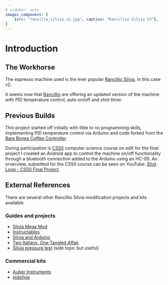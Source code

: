 ```yaml
---
# sidebar: auto
images_component: [
    {src: "rancillo_silvia_v2.jpg", caption: "Rancillio Silvia V2"},
]
---
```


# Introduction

## The Workhorse

The espresso machine used is the ever popular [Rancillio Silvia](https://www.ranciliogroup.com/rancilio/silvia/silvia/), in this case v2.

<DocsImageLayout :images="$frontmatter.images_component" size="lg" srcBase="/silvia/assets/build/"></DocsImageLayout>

It seems now that [Rancillio](https://www.ranciliogroup.com/rancilio/silvia-xl/silvia-pro/) are offering an updated version of the machine with PID temperature control, auto on/off and shot timer.

## Previous Builds
This project started off initially with little to no programming skills, implementing PID temperature control via Arduino and code forked from the [Bare Bones Coffee Controller](https://playground.arduino.cc/Main/BarebonesPIDForEspresso/).

During participation is [CS50](https://www.edx.org/course/cs50s-introduction-to-computer-science) computer science course on edX for the final project I created an Android app to control the machine on/off functionality through a bluetooth connection added to the Arduino using an HC-05. An orverview, submitted for the CS50 course can be seen on YouTube: [Shot Loop - CS50 Final Project](https://www.youtube.com/watch?v=ONYSYvyxC4E).

## External References
There are several other Rancillio Silvia modification projects and kits available

### Guides and projects

* [Silvia Mega Mod](https://www.schneordesign.com/diy/diy-coffee/rancilio-silvia-mega-mod-part1-intro/)
* [Instructables](https://www.instructables.com/id/Rancilio-Silvia-PID/)
* [Silvia and Arduino](http://espressoproject.blogspot.com/)
* [Two Italians, One Tangled Affair](http://growdown.blogspot.com/2008/04/arduino-and-silvia-two-italians-one.html)
* [Silvia pressure test](https://www.home-barista.com/espresso-machines/rancilio-silvia-pressure-gauge-test-t11050.html) (side topic but useful)

### Commercial kits
* [Auber Instruments](https://www.auberins.com/)
* [pidsilvia](http://www.pidsilvia.com/index.htm)
